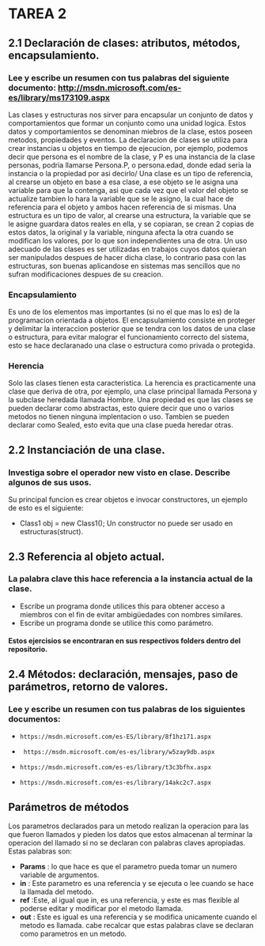 # TAREA 2
## 2.1 Declaración de clases: atributos, métodos, encapsulamiento.
###   Lee y escribe un resumen con tus palabras del siguiente documento: http://msdn.microsoft.com/es-es/library/ms173109.aspx
Las clases y estructuras nos sirver para encapsular un conjunto de datos y comportamientos que formar un conjunto como una unidad logica. Estos datos y comportamientos se denominan miebros de la clase, estos poseen metodos, propiedades y eventos.
La declaracion de clases se utiliza para crear instancias u objetos en tiempo de ejecucion, por ejemplo, podemos decir que persona es el nombre de la clase, y P es una instancia de la clase personas, podria llamarse Persona.P, o persona.edad, donde edad seria la instancia o la propiedad por asi decirlo/
Una clase es un tipo de referencia, al crearse un objeto en base a esa clase, a ese objeto se le asigna una variable para que la contenga,
asi que cada vez que el valor del objeto se actualize tambien lo hara la variable que se le asigno, la cual hace de referencia para el objeto y ambos hacen referencia de si mismas.
Una estructura es un tipo de valor, al crearse una estructura, la variable que se le asigne guardara datos reales en ella, y se copiaran, se crean 2 copias de estos datos, la original y la variable, ninguna afecta la otra cuando se modifican los valores, por lo que son independientes una de otra.
Un uso adecuado de las clases es ser utilizadas en trabajos cuyos datos quieran ser manipulados despues de hacer dicha clase, lo contrario pasa con las estructuras, son buenas aplicandose en sistemas mas sencillos que no sufran modificaciones despues de su creacion.
### Encapsulamiento
Es uno de los elementos mas importantes (si no el que mas lo es) de la programacion orientada a objetos. El encapsulamiento consiste en proteger y delimitar la interaccion posterior que se tendra con los datos de una clase o estructura, para evitar malograr el funcionamiento correcto del sistema, esto se hace declaranado una clase o estructura como privada o protegida.
### Herencia
Solo las clases tienen esta caracteristica. La herencia es practicamente una clase que deriva de otra, por ejemplo, una clase principal llamada Persona y la subclase heredada llamada Hombre.
Una propiedad es que las clases se pueden declarar como abstractas, esto quiere decir que uno o varios metodos no tienen ninguna implentacion o uso. Tambien se pueden declarar como Sealed, esto evita que una clase pueda heredar otras.
## 2.2 Instanciación de una clase.
### Investiga sobre el operador new visto en clase. Describe algunos de sus usos.
Su principal funcion es crear objetos e invocar constructores, un ejemplo de esto es el siguiente:
+ Class1 obj  = new Class1(); 
Un constructor no puede ser usado en estructuras(struct).
## 2.3 Referencia al objeto actual.  

### La palabra clave **this** hace referencia a la instancia actual de la clase. 

+ Escribe un programa donde utilices this para obtener acceso a miembros con el fin de evitar ambigüedades con nombres similares.
+ Escribe un programa donde se utilice this como parámetro.
#### Estos ejercisios se encontraran en sus respectivos folders dentro del repositorio.
## 2.4 Métodos: declaración, mensajes, paso de parámetros, retorno de valores.

### Lee y escribe un resumen con tus palabras de los siguientes documentos: 

   +     https://msdn.microsoft.com/es-ES/library/8f1hz171.aspx

+      https://msdn.microsoft.com/es-es/library/w5zay9db.aspx      

 +     https://msdn.microsoft.com/es-es/library/t3c3bfhx.aspx

  +     https://msdn.microsoft.com/es-es/library/14akc2c7.aspx
  
 ## Parámetros de métodos
 Los parametros declarados para un metodo realizan la operacion para las que fueron llamados y pieden los datos que estos almacenan al terminar la operacion del llamado si no se declaran con palabras claves apropiadas.
 Estas palabras son: 
 + **Params** : lo que hace es que el parametro pueda tomar un numero variable de argumentos. 
 + **in** : Este parametro es una referencia y se ejecuta o lee cuando se hace la llamada del metodo.
 + **ref** :Este, al igual que in, es una referencia, y este es mas flexible al poderse editar y modificar por el metodo llamada.
 + **out** : Este es igual es una referencia y se modifica unicamente cuando el metodo es llamada.
  cabe recalcar que estas palabras clave se declaran como parametros en un metodo.
